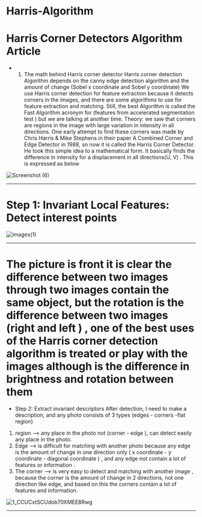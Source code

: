 # Harris-Algorithm
# Harris Corner Detectors Algorithm Article
* 1. The math behind Harris corner detector 
Harris corner detection Algorithm depends on the canny edge detection algorithm and the amount of change (Sobel x coordinate and Sobel y coordinate) 
We use Harris corner detection for feature extraction because it detects corners in the images, and there are some algorithms to use for feature extraction and matching. Still, the best Algorithm is called the Fast Algorithm acronym for (features from accelerated segmentation test ) but we are talking at another time.
Theory: we saw that corners are regions in the image with large variation in intensity in all directions. One early attempt to find these corners was made by Chris Harris & Mike Stephens in their paper A Combined Corner and Edge Detector in 1988, so now it is called the Harris Corner Detector. He took this simple idea to a mathematical form. It basically finds the difference in intensity for a displacement in all directions(U, V) . This is expressed as below

![Screenshot (6)](https://github.com/Alhousainy23/Harris-Algorithm/assets/125814743/5807cb3d-40bf-4115-8e33-646ac9c15331)

-----------------------------------------------------------------------------------------------------------------------------------------------------------------
# Step 1: Invariant Local Features: Detect interest points
  ![images(1)](https://github.com/Alhousainy23/Harris-Algorithm/assets/125814743/f405eefe-8a70-4ec7-84b5-fb14cb579920)

  ---------------------------------------------------------------------------------------------------------------------------------------------------------------
  # The picture is front it is  clear  the difference between two images through two images contain the same object, but the rotation is the difference between two images (right and left ) , one of the best uses of the Harris corner detection algorithm is treated or play with the images although is the difference in brightness and rotation between them 
  * Step 2: Extract invariant descriptors 
After detection, I need to make a description, and any photo consists of 3 types (edges - corners -flat region) 
1. region ⟶ any place in the photo not (corner - edge ), can detect easily any place in the photo. 
2. Edge ⟶ is difficult for matching with another photo because any edge is the amount of change in one direction only ( x coordinate - y coordinate - diagonal coordinate ) , and any edge not contain a lot of features or information .
3. The corner ⟶ is very easy to detect and matching with another image , because the corner is the amount of change in 2 directions, not one direction like edge, and based on this the corners contain a lot of features and information. 

![1_CCUCxtSCUdob70XMEE8Rwg](https://github.com/Alhousainy23/Harris-Algorithm/assets/125814743/f91f96e9-6a7b-4fb9-b409-29528b055059)

----------------------------------------------------------------------------------------------------------------------------------------------------------
